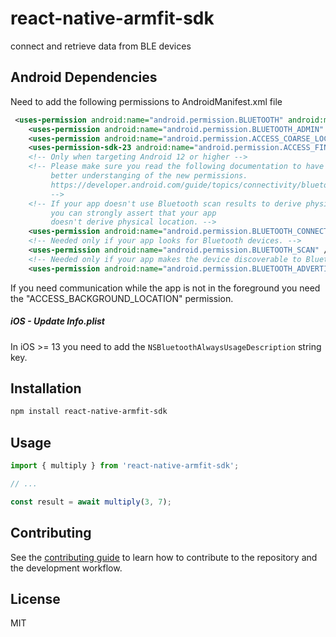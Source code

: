 # react-native-armfit-sdk

connect and retrieve data from BLE devices

## Android Dependencies

Need to add the following permissions to AndroidManifest.xml file
```xml
 <uses-permission android:name="android.permission.BLUETOOTH" android:maxSdkVersion="30" />
    <uses-permission android:name="android.permission.BLUETOOTH_ADMIN" android:maxSdkVersion="30" />
    <uses-permission android:name="android.permission.ACCESS_COARSE_LOCATION" android:maxSdkVersion="28"/>
    <uses-permission-sdk-23 android:name="android.permission.ACCESS_FINE_LOCATION" tools:targetApi="Q"/>
    <!-- Only when targeting Android 12 or higher -->
    <!-- Please make sure you read the following documentation to have a
         better understanging of the new permissions.
         https://developer.android.com/guide/topics/connectivity/bluetooth/permissions#assert-never-for-location
         -->
    <!-- If your app doesn't use Bluetooth scan results to derive physical location information,
         you can strongly assert that your app
         doesn't derive physical location. -->
    <uses-permission android:name="android.permission.BLUETOOTH_CONNECT" android:usesPermissionFlags="neverForLocation" tools:targetApi="s" />
    <!-- Needed only if your app looks for Bluetooth devices. -->
    <uses-permission android:name="android.permission.BLUETOOTH_SCAN" />
    <!-- Needed only if your app makes the device discoverable to Bluetooth devices. -->
    <uses-permission android:name="android.permission.BLUETOOTH_ADVERTISE" />
```
If you need communication while the app is not in the foreground you need the "ACCESS_BACKGROUND_LOCATION" permission.

##### iOS - Update Info.plist
In iOS >= 13 you need to add the `NSBluetoothAlwaysUsageDescription` string key.
## Installation

```sh
npm install react-native-armfit-sdk
```

## Usage

```js
import { multiply } from 'react-native-armfit-sdk';

// ...

const result = await multiply(3, 7);
```

## Contributing

See the [contributing guide](CONTRIBUTING.md) to learn how to contribute to the repository and the development workflow.

## License

MIT
